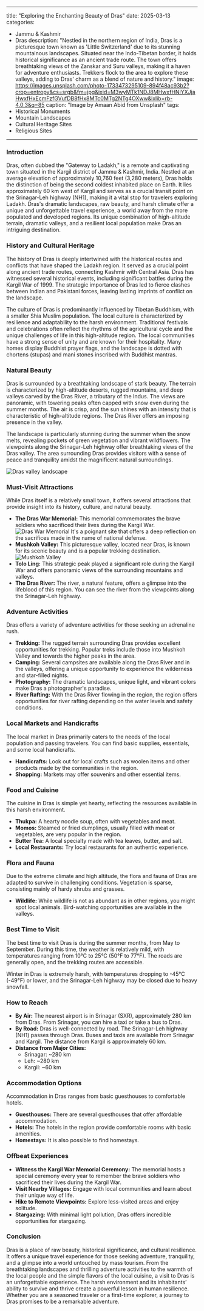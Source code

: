 
---
title: "Exploring the Enchanting Beauty of Dras"
date: 2025-03-13
categories:
  - Jammu & Kashmir
  - Dras
description: "Nestled in the northern region of India, Dras is a picturesque town known as 'Little Switzerland' due to its stunning mountainous landscapes. Situated near the Indo-Tibetan border, it holds historical significance as an ancient trade route. The town offers breathtaking views of the Zanskar and Suru valleys, making it a haven for adventure enthusiasts. Trekkers flock to the area to explore these valleys, adding to Dras' charm as a blend of nature and history."
image: https://images.unsplash.com/photo-1733473295109-894f48ac93b2?crop=entropy&cs=srgb&fm=jpg&ixid=M3wyMTk1NDJ8MHwxfHNlYXJjaHwxfHxEcmFzfGVufDB8fHx8MTc0MTg2NTg4OXww&ixlib=rb-4.0.3&q=85
caption: "Image by Amaan Abid from Unsplash"
tags: 
  - Historical Monuments
  - Mountain Landscapes
  - Cultural Heritage Sites
  - Religious Sites
---


### **Introduction**

Dras, often dubbed the "Gateway to Ladakh," is a remote and captivating town situated in the Kargil district of Jammu & Kashmir, India. Nestled at an average elevation of approximately 10,760 feet (3,280 meters), Dras holds the distinction of being the second coldest inhabited place on Earth. It lies approximately 60 km west of Kargil and serves as a crucial transit point on the Srinagar-Leh highway (NH1), making it a vital stop for travelers exploring Ladakh. Dras's dramatic landscapes, raw beauty, and harsh climate offer a unique and unforgettable travel experience, a world away from the more populated and developed regions. Its unique combination of high-altitude terrain, dramatic valleys, and a resilient local population make Dras an intriguing destination.

### **History and Cultural Heritage**

The history of Dras is deeply intertwined with the historical routes and conflicts that have shaped the Ladakh region. It served as a crucial point along ancient trade routes, connecting Kashmir with Central Asia. Dras has witnessed several historical events, including significant battles during the Kargil War of 1999. The strategic importance of Dras led to fierce clashes between Indian and Pakistani forces, leaving lasting imprints of conflict on the landscape.

The culture of Dras is predominantly influenced by Tibetan Buddhism, with a smaller Shia Muslim population. The local culture is characterized by resilience and adaptability to the harsh environment. Traditional festivals and celebrations often reflect the rhythms of the agricultural cycle and the unique challenges of life in this high-altitude region. The local communities have a strong sense of unity and are known for their hospitality. Many homes display Buddhist prayer flags, and the landscape is dotted with chortens (stupas) and mani stones inscribed with Buddhist mantras.

### **Natural Beauty**

Dras is surrounded by a breathtaking landscape of stark beauty. The terrain is characterized by high-altitude deserts, rugged mountains, and deep valleys carved by the Dras River, a tributary of the Indus. The views are panoramic, with towering peaks often capped with snow even during the summer months. The air is crisp, and the sun shines with an intensity that is characteristic of high-altitude regions. The Dras River offers an imposing presence in the valley.

The landscape is particularly stunning during the summer when the snow melts, revealing pockets of green vegetation and vibrant wildflowers. The viewpoints along the Srinagar-Leh highway offer breathtaking views of the Dras valley. The area surrounding Dras provides visitors with a sense of peace and tranquility amidst the magnificent natural surroundings.

<img src="placeholder_image_dras_landscape.jpg" alt="Dras valley landscape">

### **Must-Visit Attractions**

While Dras itself is a relatively small town, it offers several attractions that provide insight into its history, culture, and natural beauty.

*   **The Dras War Memorial:** This memorial commemorates the brave soldiers who sacrificed their lives during the Kargil War. <img src="placeholder_image_dras_war_memorial.jpg" alt="Dras War Memorial"> It's a poignant site that offers a deep reflection on the sacrifices made in the name of national defense.
*   **Mushkoh Valley:** This picturesque valley, located near Dras, is known for its scenic beauty and is a popular trekking destination. <img src="placeholder_image_mushkoh_valley.jpg" alt="Mushkoh Valley">
*   **Tolo Ling:** This strategic peak played a significant role during the Kargil War and offers panoramic views of the surrounding mountains and valleys.
*   **The Dras River:** The river, a natural feature, offers a glimpse into the lifeblood of this region. You can see the river from the viewpoints along the Srinagar-Leh highway.

### **Adventure Activities**

Dras offers a variety of adventure activities for those seeking an adrenaline rush.

*   **Trekking:** The rugged terrain surrounding Dras provides excellent opportunities for trekking. Popular treks include those into Mushkoh Valley and towards the higher peaks in the area.
*   **Camping:** Several campsites are available along the Dras River and in the valleys, offering a unique opportunity to experience the wilderness and star-filled nights.
*   **Photography:** The dramatic landscapes, unique light, and vibrant colors make Dras a photographer's paradise.
*   **River Rafting:** With the Dras River flowing in the region, the region offers opportunities for river rafting depending on the water levels and safety conditions.

### **Local Markets and Handicrafts**

The local market in Dras primarily caters to the needs of the local population and passing travelers. You can find basic supplies, essentials, and some local handicrafts.

*   **Handicrafts:** Look out for local crafts such as woolen items and other products made by the communities in the region.
*   **Shopping:** Markets may offer souvenirs and other essential items.

### **Food and Cuisine**

The cuisine in Dras is simple yet hearty, reflecting the resources available in this harsh environment.

*   **Thukpa:** A hearty noodle soup, often with vegetables and meat.
*   **Momos:** Steamed or fried dumplings, usually filled with meat or vegetables, are very popular in the region.
*   **Butter Tea:** A local specialty made with tea leaves, butter, and salt.
*   **Local Restaurants:** Try local restaurants for an authentic experience.

### **Flora and Fauna**

Due to the extreme climate and high altitude, the flora and fauna of Dras are adapted to survive in challenging conditions. Vegetation is sparse, consisting mainly of hardy shrubs and grasses.

*   **Wildlife:** While wildlife is not as abundant as in other regions, you might spot local animals. Bird-watching opportunities are available in the valleys.

### **Best Time to Visit**

The best time to visit Dras is during the summer months, from May to September. During this time, the weather is relatively mild, with temperatures ranging from 10°C to 25°C (50°F to 77°F). The roads are generally open, and the trekking routes are accessible.

Winter in Dras is extremely harsh, with temperatures dropping to -45°C (-49°F) or lower, and the Srinagar-Leh highway may be closed due to heavy snowfall.

### **How to Reach**

*   **By Air:** The nearest airport is in Srinagar (SXR), approximately 280 km from Dras. From Srinagar, you can hire a taxi or take a bus to Dras.
*   **By Road:** Dras is well-connected by road. The Srinagar-Leh highway (NH1) passes through Dras. Buses and taxis are available from Srinagar and Kargil. The distance from Kargil is approximately 60 km.
*   **Distance from Major Cities:**
    *   Srinagar: ~280 km
    *   Leh: ~280 km
    *   Kargil: ~60 km

### **Accommodation Options**

Accommodation in Dras ranges from basic guesthouses to comfortable hotels.

*   **Guesthouses:** There are several guesthouses that offer affordable accommodation.
*   **Hotels:** The hotels in the region provide comfortable rooms with basic amenities.
*   **Homestays:** It is also possible to find homestays.

### **Offbeat Experiences**

*   **Witness the Kargil War Memorial Ceremony:** The memorial hosts a special ceremony every year to remember the brave soldiers who sacrificed their lives during the Kargil War.
*   **Visit Nearby Villages:** Engage with local communities and learn about their unique way of life.
*   **Hike to Remote Viewpoints:** Explore less-visited areas and enjoy solitude.
*   **Stargazing:** With minimal light pollution, Dras offers incredible opportunities for stargazing.

### **Conclusion**

Dras is a place of raw beauty, historical significance, and cultural resilience. It offers a unique travel experience for those seeking adventure, tranquility, and a glimpse into a world untouched by mass tourism. From the breathtaking landscapes and thrilling adventure activities to the warmth of the local people and the simple flavors of the local cuisine, a visit to Dras is an unforgettable experience. The harsh environment and its inhabitants’ ability to survive and thrive create a powerful lesson in human resilience. Whether you are a seasoned traveler or a first-time explorer, a journey to Dras promises to be a remarkable adventure.


